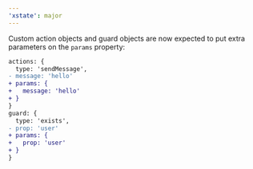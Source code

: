 ```yaml
---
'xstate': major
---
```


Custom action objects and guard objects are now expected to put extra parameters on the `params` property:

```diff
actions: {
  type: 'sendMessage',
- message: 'hello'
+ params: {
+   message: 'hello'
+ }
}
guard: {
  type: 'exists',
- prop: 'user'
+ params: {
+   prop: 'user'
+ }
}
```
